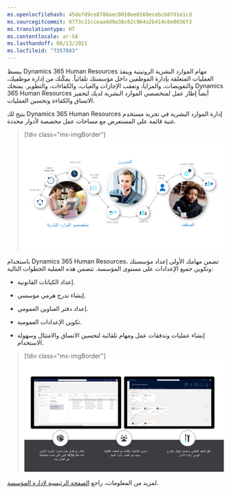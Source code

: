 ```yaml
---
ms.openlocfilehash: 45de7d9ce8788aec0010ee0160ecebcb07d1e1cd
ms.sourcegitcommit: 8773c31cceaa4d9a36c62c964a2b414c6e0656f3
ms.translationtype: HT
ms.contentlocale: ar-SA
ms.lasthandoff: 08/13/2021
ms.locfileid: "7357883"
---
```

يبسط Dynamics 365 Human Resources مهام الموارد البشرية الروتينية وينفذ العمليات المتعلقة بإدارة الموظفين داخل مؤسستك تلقائياً. يمكّنك من إدارة موظفيك، والتعويضات، والمزايا، وتعقب الإجازات والغياب، والكفاءات، والتطوير. يمنحك Dynamics 365 Human Resources  أيضاً إطار عمل لمتخصصي الموارد البشرية لديك لتحفيز الاتساق والكفاءة وتحسين العمليات.

يتيح لك Dynamics 365 Human Resources إدارة الموارد البشرية في تجربة مستخدم غنية قائمة على المستعرض مع مساحات عمل مخصصة لأدوار محددة.

> [!div class="mx-imgBorder"]
> [![التجارب المستندة إلى الأدوار Dynamics 365 Human Resources.](../media/streamline-tasks-c.png)](../media/streamline-tasks-c.png#lightbox)

باستخدام Dynamics 365 Human Resources، تضمن مهامك الأولى إعداد مؤسستك وتكوين جميع الإعدادات على مستوى المؤسسة.
تتضمن هذه العملية الخطوات التالية:

-   إعداد الكيانات القانونية.

-   إنشاء تدرج هرمي مؤسسي.

-   إعداد دفتر العناوين العمومي.

-   تكوين الإعدادات العمومية.

-   إنشاء عمليات وتدفقات عمل ومهام تلقائية لتحسين الاتساق والامتثال وسهولة الاستخدام.

> [!div class="mx-imgBorder"]
> [![إدارة المؤسسة والموظفين في Dynamics 365 Human Resources.](../media/organizational-agility-c.png)](../media/organizational-agility-c.png#lightbox)

لمزيد من المعلومات، راجع [الصفحة الرئيسية لإدارة المؤسسة](/dynamics365/fin-ops-core/fin-ops/organization-administration/organization-administration-home-page?azure-portal=true&toc=/dynamics365/human-resources/toc.json/).
